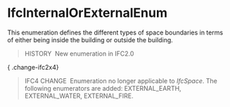 # IfcInternalOrExternalEnum

This enumeration defines the different types of space boundaries in terms of either being inside the building or outside the building.

> HISTORY&nbsp; New enumeration in IFC2.0

{ .change-ifc2x4}
> IFC4 CHANGE&nbsp; Enumeration no longer applicable to _IfcSpace_. The following enumerators are added: EXTERNAL_EARTH, EXTERNAL_WATER, EXTERNAL_FIRE.
